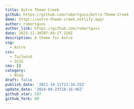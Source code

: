 ```yaml
---
title: Astro Theme Creek
github: https://github.com/robertguss/Astro-Theme-Creek
demo: https://astro-theme-creek.netlify.app/
author: robertguss
author_link: https://github.com/robertguss
date: 2023-11-30T07:44:27.320Z
description: A theme for Astro
ssg:
  - Astro
css:
  - Tailwind
  - SCSS
cms: []
category:
  - Blog
draft: false
publish_date: '2021-10-11T13:34:25Z'
update_date: '2024-04-23T18:16:46Z'
github_star: 197
github_fork: 89
---
```

